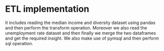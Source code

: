 # ETL implementation
It includes reading the median income and diversity dataset using pandas and then perform the transform operation. Moreover we also read the unemployment rate dataset and then finally we merge the two dataframes and get the required insight.
We also make use of pymsql and then perform sql operation.
